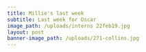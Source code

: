 ```yaml
---
title: Millie's last week
subtitle: Last week for Oscar
image_path: /uploads/interns 22feb19.jpg
layout: post
banner-image_path: /uploads/271-collins.jpg
---
```

